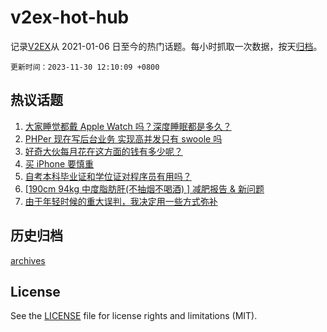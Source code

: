 # v2ex-hot-hub

 记录[V2EX](https://www.v2ex.com/)从 2021-01-06 日至今的热门话题。每小时抓取一次数据，按天[归档](archives)。

`更新时间：2023-11-30 12:10:09 +0800`

## 热议话题

1. [大家睡觉都戴 Apple Watch 吗？深度睡眠都是多久？](https://www.v2ex.com/t/996242)
1. [PHPer 现在写后台业务 实现高并发只有 swoole 吗](https://www.v2ex.com/t/996296)
1. [好奇大伙每月花在这方面的钱有多少呢？](https://www.v2ex.com/t/996421)
1. [买 iPhone 要慎重](https://www.v2ex.com/t/996248)
1. [自考本科毕业证和学位证对程序员有用吗？](https://www.v2ex.com/t/996290)
1. [[190cm 94kg 中度脂肪肝(不抽烟不喝酒) ] 减肥报告 & 新问题](https://www.v2ex.com/t/996422)
1. [由于年轻时候的重大误判，我决定用一些方式弥补](https://www.v2ex.com/t/996449)

## 历史归档

[archives](archives)

## License

See the [LICENSE](LICENSE) file for license rights and limitations (MIT).
